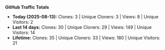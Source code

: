
**GitHub Traffic Totals**

- **Today (2025-08-13):** Clones: 3 | Unique Cloners: 3 | Views: 8 | Unique Visitors: 2
- **Last 14 days:** Clones: 30 | Unique Cloners: 29 | Views: 149 | Unique Visitors: 14
- **Lifetime:** Clones: 35 | Unique Cloners: 33 | Views: 180 | Unique Visitors: 21
